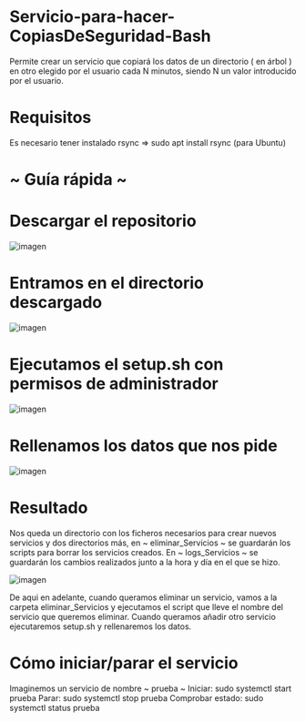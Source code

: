 # Servicio-para-hacer-CopiasDeSeguridad-Bash
Permite crear un servicio que copiará los datos de un directorio ( en árbol ) en otro elegido por el usuario cada N minutos, siendo N un valor introducido por el usuario.

# Requisitos
Es necesario tener instalado rsync => sudo apt install rsync (para Ubuntu)

# ~ Guía rápida ~
# Descargar el repositorio
![imagen](https://user-images.githubusercontent.com/101645735/170832485-49150e5a-a7b6-494d-8921-4eb2a3dc9092.png)

# Entramos en el directorio descargado
![imagen](https://user-images.githubusercontent.com/101645735/170832506-81228cd6-2b30-454c-b1af-18f61f3363fc.png)

# Ejecutamos el setup.sh con permisos de administrador
![imagen](https://user-images.githubusercontent.com/101645735/170832530-f6ab2ca5-c058-4568-8f83-2ace21d05ecb.png)

# Rellenamos los datos que nos pide
![imagen](https://user-images.githubusercontent.com/101645735/170832575-7b47de16-f3c3-4985-b023-9e846898b622.png)

# Resultado
Nos queda un directorio con los ficheros necesarios para crear nuevos servicios y dos directorios más, en ~ eliminar_Servicios ~ se guardarán los scripts para borrar los servicios creados. En ~ logs_Servicios ~ se guardarán los cambios realizados junto a la hora y día en el que se hizo.

![imagen](https://user-images.githubusercontent.com/101645735/170833579-d19eb087-fb06-460d-b6f0-3143e15c06fd.png)

De aqui en adelante, cuando queramos eliminar un servicio, vamos a la carpeta eliminar_Servicios y ejecutamos el script que lleve el nombre del servicio que queremos eliminar.
Cuando queramos añadir otro servicio ejecutaremos setup.sh y rellenaremos los datos.

# Cómo iniciar/parar el servicio
Imaginemos un servicio de nombre ~ prueba ~  Iniciar: sudo systemctl start prueba  Parar: sudo systemctl stop prueba  Comprobar estado: sudo systemctl status prueba
